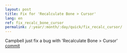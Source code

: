 ```yaml
---
layout: post
title: Fix for 'Recalculate Bone > Cursor'
lang: en
ref: fix_recalc_bone_cursor
permalink: /:year/:month/:day/quick/fix_recalc_cursor/
---
```


Campbell just fix a bug with 'Recalculate Bone > Cursor'  
[commit][1]

[1]: https://developer.blender.org/rBe21af38f69577229c93cf46aab655384ee864948
